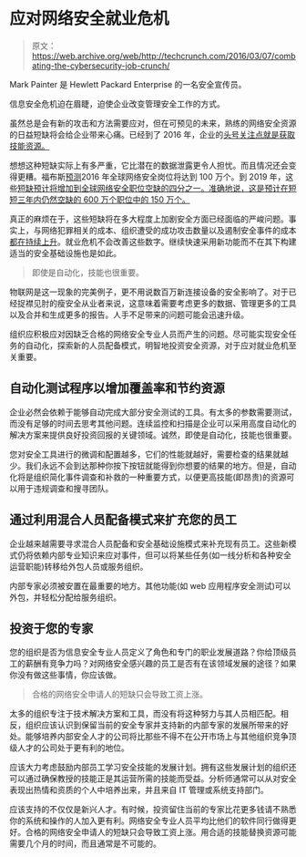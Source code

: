 # 应对网络安全就业危机 

> 原文：<https://web.archive.org/web/http://techcrunch.com/2016/03/07/combating-the-cybersecurity-job-crunch/>

Mark Painter 是 Hewlett Packard Enterprise 的一名安全宣传员。

信息安全危机迫在眉睫，迫使企业改变管理安全工作的方式。

虽然总是会有新的攻击和方法需要应对，但在可预见的未来，熟练的网络安全资源的日益短缺将会给企业带来心痛。已经到了 2016 年，企业的[头号关注点就是获取技能资源。](https://web.archive.org/web/20230129233247/http://hpe.com/software/StateOfSecOps)

想想这种短缺实际上有多严重，它比潜在的数据泄露更令人担忧。而且情况还会变得更糟。福布斯[预测](https://web.archive.org/web/20230129233247/http://www.forbes.com/sites/stevemorgan/2016/01/02/one-million-cybersecurity-job-openings-in-2016/#fbe0b657d274)2016 年全球网络安全岗位将达到 100 万个。到 2019 年，这些[短缺预计将增加到全球网络安全职位空缺的四分之一。准确地说，这是预计在短短三年内仍然空缺的 600 万个职位中的 150 万个。](https://web.archive.org/web/20230129233247/http://www.csoonline.com/article/2953258/it-careers/cybersecurity-job-market-figures-2015-to-2019-indicate-severe-workforce-shortage.html)

真正的麻烦在于，这些短缺将在多大程度上加剧安全方面已经面临的严峻问题。事实上，与网络犯罪相关的成本、组织遭受的成功攻击数量以及遏制安全事件的成本[都在持续上升](https://web.archive.org/web/20230129233247/http://www8.hp.com/us/en/software-solutions/ponemon-cyber-security-report/)。就业危机不会改善这些数字。继续快速采用新功能而不在其下构建适当的安全基础设施也是如此。

> 即使是自动化，技能也很重要。

物联网是这一现象的完美例子，更不用说数百万新连接设备的安全影响了。对于已经捉襟见肘的瘦安全从业者来说，这意味着需要考虑更多的数据、管理更多的工具以及合并和生成更多的报告。人手不足带来的问题可能会迅速升级。

组织应积极应对因缺乏合格的网络安全专业人员而产生的问题。尽可能实现安全任务的自动化，探索新的人员配备模式，明智地投资安全资源，对于应对就业危机至关重要。

## 自动化测试程序以增加覆盖率和节约资源

企业必然会依赖于能够自动完成大部分安全测试的工具。有太多的参数需要测试，而没有足够的时间去思考其他问题。连续监控和扫描是企业可以采用高度自动化的解决方案来提供良好投资回报的关键领域。诚然，即使是自动化，技能也很重要。

您对安全工具进行的微调和配置越多，它们的性能就越好，需要检查的结果就越少。我们永远不会到达那种你按下按钮就能得到你想要的结果的地方。但是，自动化将是组织简化事件调查和补救的一种重要方式，以便更高技能(即昂贵)的资源可以用于违规调查和搜寻团队。

## 通过利用混合人员配备模式来扩充您的员工

企业越来越需要寻求混合人员配备和安全基础设施模式来补充现有员工。这些新模式仍将依赖内部专业知识来应对事件，但可以将某些任务(如一线分析和各种安全运营职能)转移给外包人员或服务组织。

内部专家必须被安置在最重要的地方。其他功能(如 web 应用程序安全测试)可以外包，并轻松分配给服务组织。

## 投资于您的专家

您的组织是否为信息安全专业人员定义了角色和专门的职业发展道路？你给顶级员工的薪酬有竞争力吗？对网络安全感兴趣的员工是否有在该领域发展的途径？如果你没有做这些事情，你应该做。

> 合格的网络安全申请人的短缺只会导致工资上涨。

太多的组织专注于技术解决方案和工具，而没有将这种努力与其人员相匹配。相反，组织应该认识到保留当前的安全专家并支持新的内部专家的发展所带来的好处。能够培养内部安全人才的公司将比那些不得不在公开市场上与其他组织竞争顶级人才的公司处于更有利的地位。

应该大力考虑鼓励内部员工学习安全技能的发展计划。拥有这些发展计划的组织还可以通过确保教授的技能正是其运营所需的技能而受益。分析师通常可以从对安全表现出热情和资质的个人中培养出来，并且来自 IT 管理或系统支持部门。

应该支持的不仅仅是新兴人才。有时候，投资留住当前的专家比花更多钱请不熟悉你的系统和操作的人加入更有利。网络安全专业人员平均比他们的软件同行做得更好。合格的网络安全申请人的短缺只会导致工资上涨。用合适的技能替换资源可能需要几个月的时间，而且通常是不可能的。